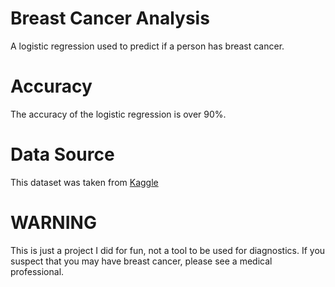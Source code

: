 # Breast Cancer Analysis

A logistic regression used to predict if a person has breast cancer.

# Accuracy

The accuracy of the logistic regression is over 90%.

# Data Source

This dataset was taken from [Kaggle](https://www.kaggle.com/datasets/uciml/breast-cancer-wisconsin-data)

# WARNING

This is just a project I did for fun, not a tool to be used for diagnostics. If you suspect that you may have breast cancer, please see a medical professional.
